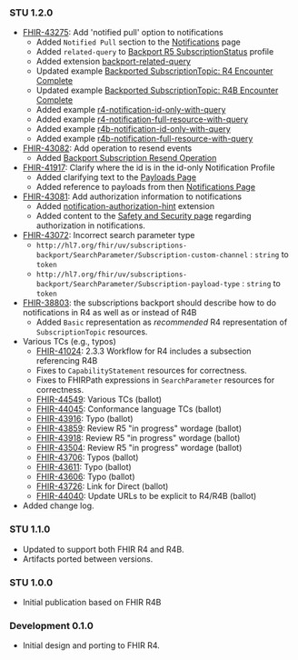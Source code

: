 ### STU 1.2.0

* [FHIR-43275](https://jira.hl7.org/browse/FHIR-43275): Add 'notified pull' option to notifications
  * Added `Notified Pull` section to the [Notifications](notifications.html) page
  * Added `related-query` to [Backport R5 SubscriptionStatus](StructureDefinition-backport-subscription-status-r4.html) profile
  * Added extension [backport-related-query](StructureDefinition-backport-related-query.html)
  * Updated example [Backported SubscriptionTopic: R4 Encounter Complete](Basic-r4-encounter-complete.html)
  * Updated example [Backported SubscriptionTopic: R4B Encounter Complete](SubscriptionTopic-r4b-encounter-complete.html)
  * Added example [r4-notification-id-only-with-query](Bundle-r4-notification-id-only-with-query.html)
  * Added example [r4-notification-full-resource-with-query](Bundle-r4-notification-full-resource-with-query.html)
  * Added example [r4b-notification-id-only-with-query](Bundle-r4b-notification-id-only-with-query.html)
  * Added example [r4b-notification-full-resource-with-query](Bundle-r4b-notification-full-resource-with-query.html)
* [FHIR-43082](https://jira.hl7.org/browse/FHIR-43082): Add operation to resend events
  * Added [Backport Subscription Resend Operation](OperationDefinition-backport-subscription-resend.html)
* [FHIR-41917](https://jira.hl7.org/browse/FHIR-41917): Clarify where the id is in the id-only Notification Profile
  * Added clarifying text to the [Payloads Page](payloads.html)
  * Added reference to payloads from then [Notifications Page](notifications.html)
* [FHIR-43081](https://jira.hl7.org/browse/FHIR-43081): Add authorization information to notifications
  * Added [notification-authorization-hint](StructureDefinition-notification-authorization-hint.html) extension
  * Added content to the [Safety and Security page](safety_security.html) regarding authorization in notifications.
* [FHIR-43072](https://jira.hl7.org/browse/FHIR-43072): Incorrect search parameter type
  * `http://hl7.org/fhir/uv/subscriptions-backport/SearchParameter/Subscription-custom-channel` : `string` to `token`
  * `http://hl7.org/fhir/uv/subscriptions-backport/SearchParameter/Subscription-payload-type` : `string` to `token`
* [FHIR-38803](https://jira.hl7.org/browse/FHIR-38803): the subscriptions backport should describe how to do notifications in R4 as well as or instead of R4B
  * Added `Basic` representation as *recommended* R4 representation of `SubscriptionTopic` resources.
* Various TCs (e.g., typos)
  * [FHIR-41024](https://jira.hl7.org/browse/FHIR-41024): 2.3.3 Workflow for R4 includes a subsection referencing R4B
  * Fixes to `CapabilityStatement` resources for correctness.
  * Fixes to FHIRPath expressions in `SearchParameter` resources for correctness.
  * [FHIR-44549](https://jira.hl7.org/browse/FHIR-44549): Various TCs (ballot)
  * [FHIR-44045](https://jira.hl7.org/browse/FHIR-44045): Conformance language TCs (ballot)
  * [FHIR-43916](https://jira.hl7.org/browse/FHIR-43916): Typo (ballot)
  * [FHIR-43859](https://jira.hl7.org/browse/FHIR-43859): Review R5 "in progress" wordage (ballot)
  * [FHIR-43918](https://jira.hl7.org/browse/FHIR-43918): Review R5 "in progress" wordage (ballot)
  * [FHIR-43504](https://jira.hl7.org/browse/FHIR-43504): Review R5 "in progress" wordage (ballot)
  * [FHIR-43706](https://jira.hl7.org/browse/FHIR-43706): Typos (ballot)
  * [FHIR-43611](https://jira.hl7.org/browse/FHIR-43611): Typo (ballot)
  * [FHIR-43606](https://jira.hl7.org/browse/FHIR-43606): Typo (ballot)
  * [FHIR-43726](https://jira.hl7.org/browse/FHIR-43726): Link for Direct (ballot)
  * [FHIR-44040](https://jira.hl7.org/browse/FHIR-44040): Update URLs to be explicit to R4/R4B (ballot)
* Added change log.

### STU 1.1.0

* Updated to support both FHIR R4 and R4B.
* Artifacts ported between versions.

### STU 1.0.0

* Initial publication based on FHIR R4B

### Development 0.1.0

* Initial design and porting to FHIR R4.